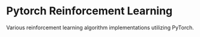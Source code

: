 # Pytorch Reinforcement Learning

Various reinforcement learning algorithm implementations utilizing PyTorch.


